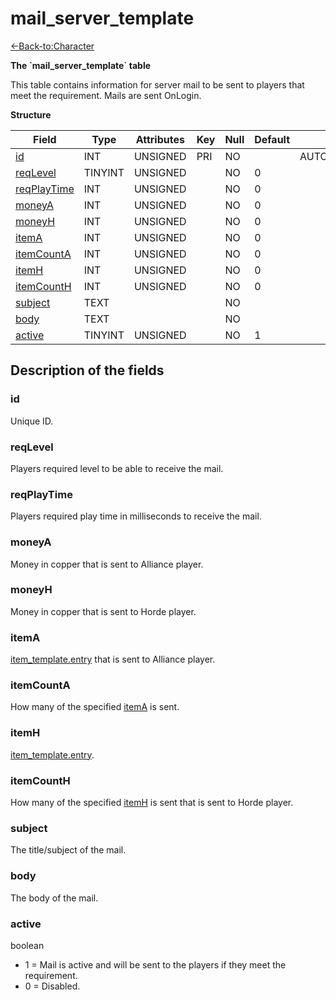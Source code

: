 # mail_server_template

[<-Back-to:Character](database-character.md)

**The \`mail_server_template\` table**

This table contains information for server mail to be sent to players that meet the requirement. Mails are sent OnLogin.

**Structure**

| Field            | Type    | Attributes | Key | Null | Default | Extra          | Comment |
| ---------------- | ------- | ---------- | --- | ---- | ------- | -------------- | ------- |
| [id][1]          | INT     | UNSIGNED   | PRI | NO   |         | AUTO_INCREMENT |         |
| [reqLevel][2]    | TINYINT | UNSIGNED   |     | NO   | 0       |                |         |
| [reqPlayTime][3] | INT     | UNSIGNED   |     | NO   | 0       |                |         |
| [moneyA][4]      | INT     | UNSIGNED   |     | NO   | 0       |                |         |
| [moneyH][5]      | INT     | UNSIGNED   |     | NO   | 0       |                |         |
| [itemA][6]       | INT     | UNSIGNED   |     | NO   | 0       |                |         |
| [itemCountA][7]  | INT     | UNSIGNED   |     | NO   | 0       |                |         |
| [itemH][8]       | INT     | UNSIGNED   |     | NO   | 0       |                |         |
| [itemCountH][9]  | INT     | UNSIGNED   |     | NO   | 0       |                |         |
| [subject][10]    | TEXT    |            |     | NO   |         |                |         |
| [body][11]       | TEXT    |            |     | NO   |         |                |         |
| [active][12]     | TINYINT | UNSIGNED   |     | NO   | 1       |                |         |

[1]: #id
[2]: #reqlevel
[3]: #reqplaytime
[4]: #moneya
[5]: #moneyh
[6]: #itema
[7]: #itemcounta
[8]: #itemh
[9]: #itemcounth
[10]: #subject
[11]: #body
[12]: #active

## Description of the fields

### id

Unique ID.

### reqLevel

Players required level to be able to receive the mail.

### reqPlayTime

Players required play time in milliseconds to receive the mail.

### moneyA

Money in copper that is sent to Alliance player.

### moneyH

Money in copper that is sent to Horde player.

### itemA

[item_template.entry](item_template#entry) that is sent to Alliance player.

### itemCountA

How many of the specified [itemA](#itema) is sent.

### itemH

[item_template.entry](item_template#entry).

### itemCountH

How many of the specified [itemH](#itemh) is sent that is sent to Horde player.

### subject

The title/subject of the mail.

### body

The body of the mail.

### active

boolean

- 1 = Mail is active and will be sent to the players if they meet the requirement.
- 0 = Disabled.
